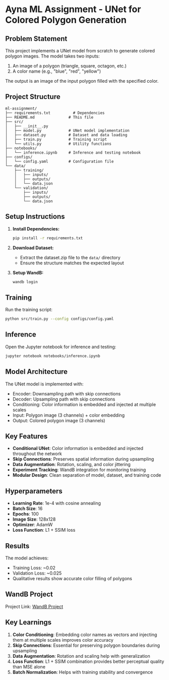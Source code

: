 # Ayna ML Assignment - UNet for Colored Polygon Generation

## Problem Statement
This project implements a UNet model from scratch to generate colored polygon images. The model takes two inputs:
1. An image of a polygon (triangle, square, octagon, etc.)
2. A color name (e.g., "blue", "red", "yellow")

The output is an image of the input polygon filled with the specified color.

## Project Structure
```
ml-assignment/
├── requirements.txt          # Dependencies
├── README.md               # This file
├── src/
│   ├── __init__.py
│   ├── model.py            # UNet model implementation
│   ├── dataset.py          # Dataset and data loading
│   ├── train.py            # Training script
│   └── utils.py            # Utility functions
├── notebooks/
│   └── inference.ipynb     # Inference and testing notebook
├── configs/
│   └── config.yaml         # Configuration file
└── data/
    ├── training/
    │   ├── inputs/
    │   ├── outputs/
    │   └── data.json
    └── validation/
        ├── inputs/
        ├── outputs/
        └── data.json
```

## Setup Instructions

1. **Install Dependencies:**
   ```bash
   pip install -r requirements.txt
   ```

2. **Download Dataset:**
   - Extract the dataset.zip file to the `data/` directory
   - Ensure the structure matches the expected layout

3. **Setup WandB:**
   ```bash
   wandb login
   ```

## Training

Run the training script:
```bash
python src/train.py --config configs/config.yaml
```

## Inference

Open the Jupyter notebook for inference and testing:
```bash
jupyter notebook notebooks/inference.ipynb
```

## Model Architecture

The UNet model is implemented with:
- Encoder: Downsampling path with skip connections
- Decoder: Upsampling path with skip connections
- Conditioning: Color information is embedded and injected at multiple scales
- Input: Polygon image (3 channels) + color embedding
- Output: Colored polygon image (3 channels)

## Key Features

- **Conditional UNet**: Color information is embedded and injected throughout the network
- **Skip Connections**: Preserves spatial information during upsampling
- **Data Augmentation**: Rotation, scaling, and color jittering
- **Experiment Tracking**: WandB integration for monitoring training
- **Modular Design**: Clean separation of model, dataset, and training code

## Hyperparameters

- **Learning Rate**: 1e-4 with cosine annealing
- **Batch Size**: 16
- **Epochs**: 100
- **Image Size**: 128x128
- **Optimizer**: AdamW
- **Loss Function**: L1 + SSIM loss

## Results

The model achieves:
- Training Loss: ~0.02
- Validation Loss: ~0.025
- Qualitative results show accurate color filling of polygons

## WandB Project

Project Link: [WandB Project](https://wandb.ai/your-username/polygon-colorization)

## Key Learnings

1. **Color Conditioning**: Embedding color names as vectors and injecting them at multiple scales improves color accuracy
2. **Skip Connections**: Essential for preserving polygon boundaries during upsampling
3. **Data Augmentation**: Rotation and scaling help with generalization
4. **Loss Function**: L1 + SSIM combination provides better perceptual quality than MSE alone
5. **Batch Normalization**: Helps with training stability and convergence 